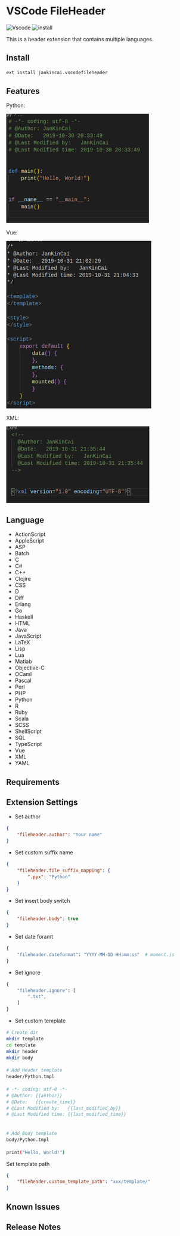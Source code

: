 # VSCode FileHeader

![Vscode](https://vsmarketplacebadge.apphb.com/version-short/jankincai.vscodefileheader.svg?style=flat-square) ![install](https://vsmarketplacebadge.apphb.com/installs-short/jankincai.vscodefileheader.svg?style=flat-square)

This is a header extension that contains multiple languages.

## Install

```bash
ext install jankincai.vscodefileheader
```

## Features

Python:

![Python](images/python.png)

Vue:

![Vue](images/vue.png)

XML:

![XML](images/xml.png)

## Language

* ActionScript
* AppleScript
* ASP
* Batch
* C
* C#
* C++
* Clojire
* CSS
* D
* Diff
* Erlang
* Go
* Haskell
* HTML
* Java
* JavaScript
* LaTeX
* Lisp
* Lua
* Matlab
* Objective-C
* OCaml
* Pascal
* Perl
* PHP
* Python
* R
* Ruby
* Scala
* SCSS
* ShellScript
* SQL
* TypeScript
* Vue
* XML
* YAML

## Requirements

## Extension Settings

* Set author

```json
{
    "fileheader.author": "Your name"
}
```

* Set custom suffix name

```json
{
    "fileheader.file_suffix_mapping": {
        ".pyx": "Python"
    }
}
```

* Set insert body switch

```json
{
    "fileheader.body": true
}
```

* Set date foramt

```python
{
    "fileheader.dateformat": "YYYY-MM-DD HH:mm:ss"  # moment.js
}
```

* Set ignore

```python
{
    "fileheader.ignore": [
        ".txt",
    ]
}
```

* Set custom template

```bash
# Create dir
mkdir template
cd template
mkdir header
mkdir body

# Add Header template
header/Python.tmpl

# -*- coding: utf-8 -*-
# @Author: {{author}}
# @Date:   {{create_time}}
# @Last Modified by:   {{last_modified_by}}
# @Last Modified time: {{last_modified_time}}


# Add Body template
body/Python.tmpl

print("Hello, World!")
```

Set template path

```json
{
    "fileheader.custom_template_path": "xxx/template/"
}
```

## Known Issues

## Release Notes
